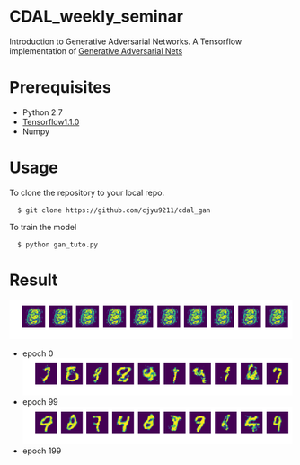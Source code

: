 # CDAL_weekly_seminar
Introduction to Generative Adversarial Networks.
A Tensorflow implementation of [Generative Adversarial Nets](https://arxiv.org/abs/1406.2661)

# Prerequisites
- Python 2.7
- [Tensorflow1.1.0](https://www.tensorflow.org)
- Numpy

# Usage
To clone the repository to your local repo.

      $ git clone https://github.com/cjyu9211/cdal_gan

To train the model 
      
      $ python gan_tuto.py

# Result
![alt_tag](result/000.png)
- epoch 0
![alt_tag](result/099.png)
- epoch 99
![alt_tag](result/199.png)
- epoch 199

